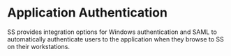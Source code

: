 [title]: # (Application Authentication)
[tags]: # (XXX)
[priority]: # (700)

# Application Authentication

SS provides integration options for Windows authentication and SAML to automatically authenticate users to the application when they browse to SS on their workstations.
